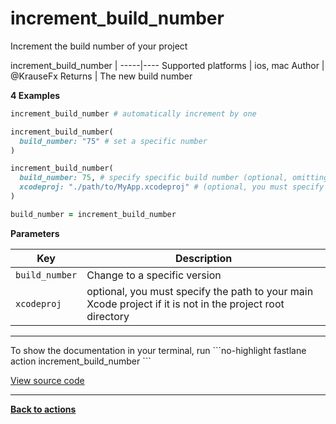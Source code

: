 # increment_build_number


Increment the build number of your project







increment_build_number |
-----|----
Supported platforms | ios, mac
Author | @KrauseFx
Returns | The new build number



**4 Examples**

```ruby
increment_build_number # automatically increment by one
```

```ruby
increment_build_number(
  build_number: "75" # set a specific number
)
```

```ruby
increment_build_number(
  build_number: 75, # specify specific build number (optional, omitting it increments by one)
  xcodeproj: "./path/to/MyApp.xcodeproj" # (optional, you must specify the path to your main Xcode project if it is not in the project root directory)
)
```

```ruby
build_number = increment_build_number
```





**Parameters**

Key | Description
----|------------
  `build_number` | Change to a specific version
  `xcodeproj` | optional, you must specify the path to your main Xcode project if it is not in the project root directory




<hr />
To show the documentation in your terminal, run
```no-highlight
fastlane action increment_build_number
```

<a href="https://github.com/fastlane/fastlane/blob/master/fastlane/lib/fastlane/actions/increment_build_number.rb" target="_blank">View source code</a>

<hr />

<a href="/actions"><b>Back to actions</b></a>
